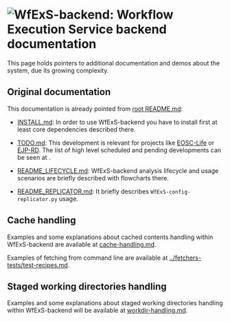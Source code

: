 # ![WfExS-backend:](docs/logo/WfExS-logo-final_paths.svg) Workflow Execution Service backend documentation

This page holds pointers to additional documentation and demos about the system, due its growing complexity.

## Original documentation

This documentation is already pointed from [root README.md](../README.md):

* [INSTALL.md](../INSTALL.md): In order to use WfExS-backend you have to install first at least core dependencies described there.

* [TODO.md](../TODO.md): This development is relevant for projects like [EOSC-Life](https://www.eosc-life.eu/) or [EJP-RD](https://www.ejprarediseases.org/). The list of high level scheduled and pending developments can be seen at .

* [README_LIFECYCLE.md](../README_LIFECYCLE.md): WfExS-backend analysis lifecycle and usage scenarios are briefly described with flowcharts there.

* [README_REPLICATOR.md](../README_REPLICATOR.md): It briefly describes `WfExS-config-replicator.py` usage.

## Cache handling

Examples and some explanations about cached contents handling within WfExS-backend are available at [cache-handling.md](cache-handling.md).

Examples of fetching from command line are available at [../fetchers-tests/test-recipes.md](../fetchers-tests/test-recipes.md).

## Staged working directories handling

Examples and some explanations about staged working directories handling within WfExS-backend will be available at [workdir-handling.md](workdir-handling.md).